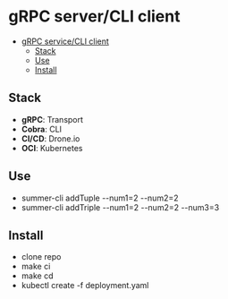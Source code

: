 # gRPC server/CLI client

- [gRPC service/CLI client](#simple-grpc-user-service-and-its-cli-client)
  - [Stack](#stack)
  - [Use](#use)
  - [Install](#install)
  
## Stack

- **gRPC**: Transport
- **Cobra**: CLI
- **CI/CD**: Drone.io
- **OCI**: Kubernetes

## Use

- summer-cli addTuple --num1=2 --num2=2
- summer-cli addTriple --num1=2 --num2=2 --num3=3

## Install
- clone repo
- make ci
- make cd
- kubectl create -f deployment.yaml
